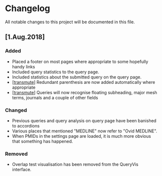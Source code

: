 # Changelog

All notable changes to this project will be documented in this file.

## [1.Aug.2018]

### Added

 + Placed a footer on most pages where appropriate to some hopefully handy links
 + Included query statistics to the query page. 
 + Included statistics about the submitted query on the query page. 
 + [[transmute](https://github.com/hscells/transmute)] Redundant parenthesis are now added automatically where appropriate
 + [[transmute](https://github.com/hscells/transmute)] Queries will now recognise floating subheading, major mesh terms, journals and a couple of other fields

### Changed

 + Previous queries and query analysis on query page have been banished to accordions
 + Various places that mentioned "MEDLINE" now refer to "Ovid MEDLINE".
 + When PMIDs in the settings page are loaded, it is much more obvious that something has happened.

### Removed

 + Overlap test visualisation has been removed from the QueryVis interface.